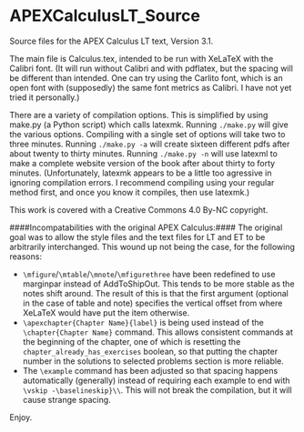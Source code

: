 APEXCalculusLT_Source
===================

Source files for the APEX Calculus LT text, Version 3.1.

The main file is Calculus.tex, intended to be run with XeLaTeX with the Calibri font. 
(It will run without Calibri and with pdflatex, but the spacing will be different than intended. One can try using the Carlito font, which is an open font with (supposedly) the same font metrics as Calibri. I have not yet tried it personally.)

There are a variety of compilation options.
This is simplified by using make.py (a Python script) which calls latexmk.
Running `./make.py` will give the various options.
Compiling with a single set of options will take two to three minutes.
Running `./make.py -a` will create sixteen different pdfs after about twenty to thirty minutes.  Running `./make.py -n` will use latexml to make a complete website version of the book after about thirty to forty minutes.
(Unfortunately, latexmk appears to be a little too agressive in ignoring compilation errors.  I recommend compiling using your regular method first, and once you know it compiles, then use latexmk.)

This work is covered with a Creative Commons 4.0 By-NC copyright.

####Incompatabilities with the original APEX Calculus:####
The original goal was to allow the style files and the text files for LT and ET to be arbitrarily interchanged.  This wound up not being the case, for the following reasons:
* `\mfigure`/`\mtable`/`\mnote`/`\mfigurethree` have been redefined to use marginpar instead of AddToShipOut.  This tends to be more stable as the notes shift around.  The result of this is that the first argument (optional in the case of table and note) specifies the vertical offset from where XeLaTeX would have put the item otherwise. 
* `\apexchapter{Chapter Name}{label}` is being used instead of the `\chapter{Chapter Name}` command.  This allows consistent commands at the beginning of the chapter, one of which is resetting the `chapter_already_has_exercises` boolean, so that putting the chapter number in the solutions to selected problems section is more reliable.
* The `\example` command has been adjusted so that spacing happens automatically (generally) instead of requiring each example to end with `\vskip -\baselineskip}\\`. This will not break the compilation, but it will cause strange spacing.

Enjoy.

